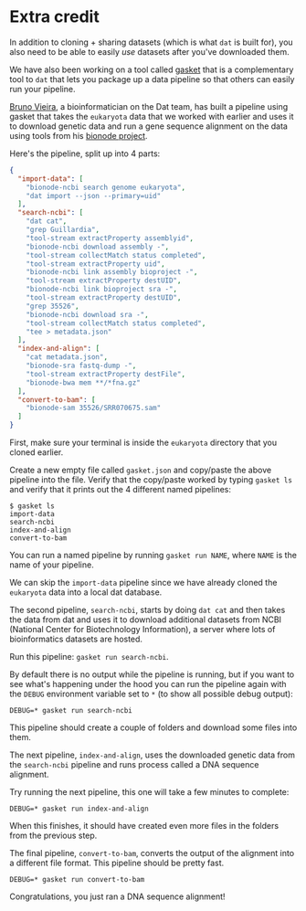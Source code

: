 # Extra credit

In addition to cloning + sharing datasets (which is what `dat` is built for), you also need to be able to easily *use* datasets after you've downloaded them. 

We have also been working on a tool called <a href="https://github.com/datproject/gasket" target="_blank">gasket</a> that is a complementary tool to `dat` that lets you package up a data pipeline so that others can easily run your pipeline.

<a href="https://github.com/bmpvieira" target="_blank">Bruno Vieira</a>, a bioinformatician on the Dat team, has built a pipeline using gasket that takes the `eukaryota` data that we worked with earlier and uses it to download genetic data and run a gene sequence alignment on the data using tools from his <a href="https://github.com/bionode" target="_blank">bionode project</a>.

Here's the pipeline, split up into 4 parts:

```JSON
{
  "import-data": [
    "bionode-ncbi search genome eukaryota",
    "dat import --json --primary=uid"
  ],
  "search-ncbi": [
    "dat cat",
    "grep Guillardia",
    "tool-stream extractProperty assemblyid",
    "bionode-ncbi download assembly -",
    "tool-stream collectMatch status completed",
    "tool-stream extractProperty uid",
    "bionode-ncbi link assembly bioproject -",
    "tool-stream extractProperty destUID",
    "bionode-ncbi link bioproject sra -",
    "tool-stream extractProperty destUID",
    "grep 35526",
    "bionode-ncbi download sra -",
    "tool-stream collectMatch status completed",
    "tee > metadata.json"
  ],
  "index-and-align": [
    "cat metadata.json",
    "bionode-sra fastq-dump -",
    "tool-stream extractProperty destFile",
    "bionode-bwa mem **/*fna.gz"
  ], 
  "convert-to-bam": [
    "bionode-sam 35526/SRR070675.sam"
  ]
}
```

First, make sure your terminal is inside the `eukaryota` directory that you cloned earlier.

Create a new empty file called `gasket.json` and copy/paste the above pipeline into the file. Verify that the copy/paste worked by typing `gasket ls` and verify that it prints out the 4 different named pipelines:

```
$ gasket ls
import-data
search-ncbi
index-and-align
convert-to-bam
```

You can run a named pipeline by running `gasket run NAME`, where `NAME` is the name of your pipeline.

We can skip the `import-data` pipeline since we have already cloned the `eukaryota` data into a local dat database. 

The second pipeline, `search-ncbi`, starts by doing `dat cat` and then takes the data from dat and uses it to download additional datasets from NCBI (National Center for Biotechnology Information), a server where lots of bioinformatics datasets are hosted.

Run this pipeline: `gasket run search-ncbi`.

By default there is no output while the pipeline is running, but if you want to see what's happening under the hood you can run the pipeline again with the `DEBUG` environment variable set to `*` (to show all possible debug output):

```
DEBUG=* gasket run search-ncbi
```

This pipeline should create a couple of folders and download some files into them.

The next pipeline, `index-and-align`, uses the downloaded genetic data from the `search-ncbi` pipeline and runs process called a DNA sequence alignment. 

Try running the next pipeline, this one will take a few minutes to complete:

```
DEBUG=* gasket run index-and-align
```

When this finishes, it should have created even more files in the folders from the previous step.

The final pipeline, `convert-to-bam`, converts the output of the alignment into a different file format. This pipeline should be pretty fast.

```
DEBUG=* gasket run convert-to-bam
```

Congratulations, you just ran a DNA sequence alignment!
